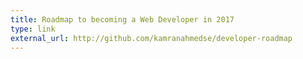 ```yaml
---
title: Roadmap to becoming a Web Developer in 2017
type: link
external_url: http://github.com/kamranahmedse/developer-roadmap
---
```

